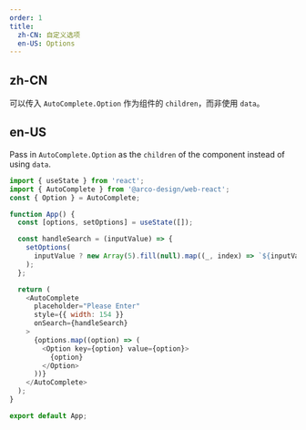 ```yaml
---
order: 1
title:
  zh-CN: 自定义选项
  en-US: Options
---
```


## zh-CN

可以传入 `AutoComplete.Option` 作为组件的 `children`，而非使用 `data`。

## en-US

Pass in `AutoComplete.Option` as the `children` of the component instead of using `data`.

```js
import { useState } from 'react';
import { AutoComplete } from '@arco-design/web-react';
const { Option } = AutoComplete;

function App() {
  const [options, setOptions] = useState([]);

  const handleSearch = (inputValue) => {
    setOptions(
      inputValue ? new Array(5).fill(null).map((_, index) => `${inputValue}_${index}`) : []
    );
  };

  return (
    <AutoComplete
      placeholder="Please Enter"
      style={{ width: 154 }}
      onSearch={handleSearch}
    >
      {options.map((option) => (
        <Option key={option} value={option}>
          {option}
        </Option>
      ))}
    </AutoComplete>
  );
}

export default App;
```
